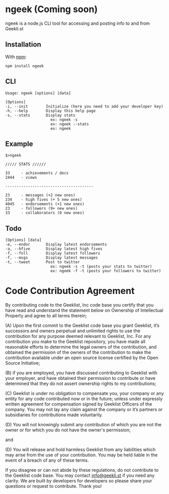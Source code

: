 ngeek (Coming soon)
=====

ngeek is a node.js CLI tool for accessing and posting info to and from Geekli.st

Installation
------------

With [npm](http://github.com/isaacs/npm):

    npm install ngeek

CLI
---

    Usage: ngeek [options] [data]
    
    [Options]
    -i, --init        Initialize (here you need to add your developer key)
    -h, --help        Display this help page
    -s, --stats       Display stats
                        ex: ngeek -s
                        ex: ngeek --stats
                        ex: ngeek 

Example
---

    $>ngeek
    
    ///// STATS //////
    
    33     - achievements / decs 
    2444   - views

    ---------------------------------------

    23     - messages (+2 new ones)
    234    - high fives (+ 5 new ones)
    4045   - endorsements (+1 new ones)
    23     - followers (9+ new ones)
    33     - collaborators (0 new ones)
    
Todo
---
    
    [Options] [data]
    -e, --endor       Display latest endorsements
    -a, --hfive       Display latest high fives
    -f, --foll        Display latest followers
    -f, --msgs        Display latest messages
    -t, --tweet       Post to twitter
                        ex: ngeek -s -t (posts your stats to twitter)
                        ex: ngeek -f -t (posts your followers to twitter)


Code Contribution Agreement
=====

By contributing code to the Geeklist, Inc code base you certify that you have read 
and understand the statement below on Ownership of Intellectual Property and agree to 
all terms therein;

(A) Upon the first commit to the Geeklist code base you grant Geeklist, 
it’s successors and owners perpetual and unlimited rights to use the contribution 
for any purpose deemed relevant to Geeklist, Inc. For any contribution you make 
to the Geeklist repository, you have made all reasonable efforts to determine the 
legal owners of the contribution, and obtained the permission of the owners of the 
contribution to make the contribution available under an open source license certified 
by the Open Source Initiative;

(B) if you are employed, you have discussed contributing to Geeklist with your employer, 
and have obtained their permission to contribute or have determined that they do not 
assert ownership rights to my contributions;

(C) Geeklist is under no obligation to compensate you, your company or any entity for 
any code contributed now or in the future; unless under expressly written agreement 
for compensation signed by Geeklist Officers of the company. You may not lay any claim 
against the company or it’s partners or subsidiaries for contributions made voluntarily.

(D) You will not knowingly submit any contribution of which you are not the owner or
for which you do not have the owner's permission;

and

(D) You will release and hold harmless Geeklist from any liabilities which may arise 
from the use of your contribution. You may be held liable in the event of a breach of 
any of these terms.

If you disagree or can not abide by these regulations, do not contribute to the 
Geeklist code base. You may contact info@geekli.st if you need any clarity. 
We are built by developers for developers so please share your questions or request 
to contribute. Thank you!



